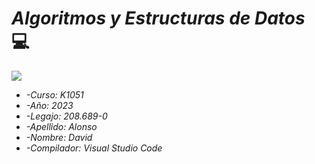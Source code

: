# <em> Algoritmos y Estructuras de Datos </em> 💻
![](https://user-images.githubusercontent.com/113206652/234989329-9a424e84-cfe3-47e1-a1aa-9f9d9517e28b.jpg)
* <em> -Curso: K1051 </em>
* <em> -Año: 2023 </em>
* <em> -Legajo: 208.689-0 </em>
* <em> -Apellido: Alonso </em>
* <em> -Nombre: David </em>
* <em> -Compilador: Visual Studio Code </em>

